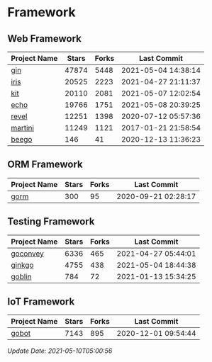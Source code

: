 # Framework

## Web Framework
| Project Name | Stars | Forks | Last Commit |
| ------------ | ----- | ----- | ----------- |
| [gin](https://github.com/gin-gonic/gin) | 47874 | 5448 | 2021-05-04 14:38:14 |
| [iris](https://github.com/kataras/iris) | 20525 | 2223 | 2021-04-27 21:11:37 |
| [kit](https://github.com/go-kit/kit) | 20110 | 2081 | 2021-05-07 12:02:54 |
| [echo](https://github.com/labstack/echo) | 19766 | 1751 | 2021-05-08 20:39:25 |
| [revel](https://github.com/revel/revel) | 12251 | 1398 | 2020-07-12 05:57:36 |
| [martini](https://github.com/go-martini/martini) | 11249 | 1121 | 2017-01-21 21:58:54 |
| [beego](https://github.com/astaxie/beego) | 146 | 41 | 2020-12-13 11:36:23 |

## ORM Framework
| Project Name | Stars | Forks | Last Commit |
| ------------ | ----- | ----- | ----------- |
| [gorm](https://github.com/jinzhu/gorm) | 300 | 95 | 2020-09-21 02:28:17 |

## Testing Framework
| Project Name | Stars | Forks | Last Commit |
| ------------ | ----- | ----- | ----------- |
| [goconvey](https://github.com/smartystreets/goconvey) | 6336 | 465 | 2021-04-27 05:44:01 |
| [ginkgo](https://github.com/onsi/ginkgo) | 4755 | 438 | 2021-05-04 18:44:38 |
| [goblin](https://github.com/franela/goblin) | 784 | 72 | 2021-01-13 15:34:25 |

## IoT Framework
| Project Name | Stars | Forks | Last Commit |
| ------------ | ----- | ----- | ----------- |
| [gobot](https://github.com/hybridgroup/gobot) | 7143 | 895 | 2020-12-01 09:54:44 |

*Update Date: 2021-05-10T05:00:56*
